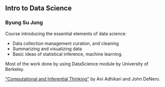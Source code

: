## Intro to Data Science

### Byung Su Jung

Course introducing the essential elements of data science:

* Data collection management curation, and cleaning
* Summarizing and visualizing data
* Basic ideas of statistical inference, machine learning.

Most of the work done by using DataScience module by University of Berkeley.

["Computational and Inferential Thinking"](https://ds8.gitbooks.io/textbook/content/) by Ani Adhikari and John DeNero.
